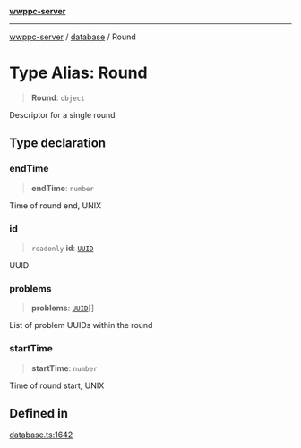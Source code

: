 [**wwppc-server**](../../README.md)

***

[wwppc-server](../../modules.md) / [database](../README.md) / Round

# Type Alias: Round

> **Round**: `object`

Descriptor for a single round

## Type declaration

### endTime

> **endTime**: `number`

Time of round end, UNIX

### id

> `readonly` **id**: [`UUID`](../../util/type-aliases/UUID.md)

UUID

### problems

> **problems**: [`UUID`](../../util/type-aliases/UUID.md)[]

List of problem UUIDs within the round

### startTime

> **startTime**: `number`

Time of round start, UNIX

## Defined in

[database.ts:1642](https://github.com/WWPPC/WWPPC-server/blob/893fab4901e205d136b5570c7c0b518b74b2e9d9/src/database.ts#L1642)

